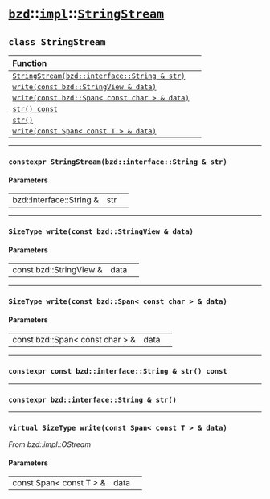 # [`bzd`](../../../index.md)::[`impl`](../../index.md)::[`StringStream`](../index.md)

## `class StringStream`


|Function||
|:---|:---|
|[`StringStream(bzd::interface::String & str)`](./index.md)||
|[`write(const bzd::StringView & data)`](./index.md)||
|[`write(const bzd::Span< const char > & data)`](./index.md)||
|[`str() const`](./index.md)||
|[`str()`](./index.md)||
|[`write(const Span< const T > & data)`](./index.md)||
------
### `constexpr StringStream(bzd::interface::String & str)`

#### Parameters
||||
|---:|:---|:---|
|bzd::interface::String &|str||
------
### `SizeType write(const bzd::StringView & data)`

#### Parameters
||||
|---:|:---|:---|
|const bzd::StringView &|data||
------
### `SizeType write(const bzd::Span< const char > & data)`

#### Parameters
||||
|---:|:---|:---|
|const bzd::Span< const char > &|data||
------
### `constexpr const bzd::interface::String & str() const`

------
### `constexpr bzd::interface::String & str()`

------
### `virtual SizeType write(const Span< const T > & data)`
*From bzd::impl::OStream*


#### Parameters
||||
|---:|:---|:---|
|const Span< const T > &|data||

